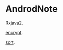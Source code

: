 # AndrodNote
[Rxjava2](https://github.com/litian1a/AndrodNote/blob/master/md/Rxjava2.md).

[encrypt](https://github.com/litian1a/AndrodNote/blob/master/md/encrypt.md).

[sort](https://github.com/litian1a/AndrodNote/blob/master/md/sort.md).


